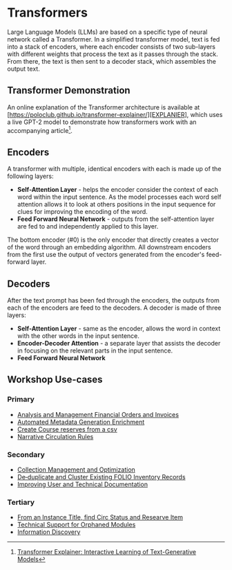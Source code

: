 # Transformers
Large Language Models (LLMs) are based on a specific type of neural network called a Transformer.
In a simplified transformer model, text is fed into a stack of encoders, where each encoder 
consists of two sub-layers with different weights that process the text as it passes through 
the stack. From there, the text is then sent to a decoder stack, which assembles the output text.

## Transformer Demonstration
An online explanation of the Transformer architecture is available at 
[https://poloclub.github.io/transformer-explainer/][EXPLANIER], which uses a live GPT-2 model 
to demonstrate how transformers work with an accompanying article[^EXPLAIN_PAPER].


## Encoders
A transformer with multiple, identical encoders with each is made up of the 
following layers:

- **Self-Attention Layer** - helps the encoder consider the context of each word within the
  input sentence. As the model processes each word self attention allows it to look at
  others positions in the input sequence for clues for improving the encoding of the word.
- **Feed Forward Neural Network** - outputs from the self-attention layer are fed to 
  and independently applied to this layer.

The bottom encoder (#0) is the only encoder that directly creates a vector of the word
through an embedding algorithm. All downstream encoders from the first use the output
of vectors generated from the encoder's feed-forward layer.

## Decoders
After the text prompt has been fed through the encoders, the outputs from each of the
encoders are feed to the decoders. A decoder is made of three layers:

- **Self-Attention Layer** - same as the encoder, allows the word in context with the other
  words in the input sentence. 
- **Encoder-Decoder Attention** - a separate layer that assists the decoder in focusing on 
  the relevant parts in the input sentence.
- **Feed Forward Neural Network** 


## Workshop Use-cases

### Primary
- [Analysis and Management Financial Orders and Invoices](https://github.com/folio-labs/edge-ai/wiki/Analysis-and-Management-Financial-Orders-and-Invoices)
- [Automated Metadata Generation Enrichment](https://github.com/folio-labs/edge-ai/wiki/Automated-Metadata-Generation-Enrichment)
- [Create Course reserves from a csv](https://github.com/folio-labs/edge-ai/wiki/Create-Course-reserves-from-a-csv)
- [Narrative Circulation Rules](https://github.com/folio-labs/edge-ai/wiki/Narrative-Circulation-Rules)

### Secondary
- [Collection Management and Optimization](https://github.com/folio-labs/ai-workflows/wiki/Collection-Management-and-Optimization)
- [De‐duplicate and Cluster Existing FOLIO Inventory Records](https://github.com/folio-labs/ai-workflows/wiki/De%E2%80%90duplicate-and-Cluster-Existing-FOLIO-Inventory-Records)
- [Improving User and Technical Documentation](https://github.com/folio-labs/ai-workflows/wiki/Improving-User-and-Technical-Documentation)

### Tertiary
- [From an Instance Title, find Circ Status and Researve Item](https://github.com/folio-labs/ai-workflows/wiki/From-an-Instance-Title,-find-Circ-Status-and-Researve-Item)
- [Technical Support for Orphaned Modules](https://github.com/folio-labs/ai-workflows/wiki/Technical-Support-for-Orphaned-Modules)
- [Information Discovery](https://github.com/folio-labs/ai-workflows/wiki/Information-Discovery)

[EXPLANIER]: https://poloclub.github.io/transformer-explainer/
[^EXPLAIN_PAPER]: [Transformer Explainer: Interactive Learning of Text-Generative Models](https://arxiv.org/abs/2408.04619)
